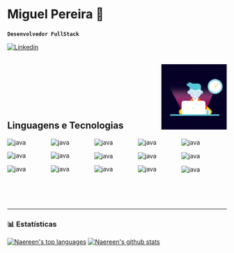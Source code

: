 # Miguel Pereira 👋 

**`Desenvolvedor FullStack`**

[![Linkedin](https://img.shields.io/badge/LinkedIn-0077B5?style=for-the-badge&logo=linkedin&logoColor=white)](https://linkedin.com/in/miguel-pereira-86b71a143)

</br>

<img align="right" width="150" height="150px" alt="java" src="https://github.com/Miguel-ADS-86/Miguel-ADS-86/blob/main/Mgp.gif" />

</br></br></br></br></br>

## Linguagens e Tecnologias
   
   <img align="left" 
      alt="java"
      width="90px"
      height="30px"
      style="padding-right: 10px;" 
      src="https://img.shields.io/badge/java-%23ED8B00.svg?style=for-the-badge&logo=openjdk&logoColor=white" 
   />
   <img align="left" 
      alt="java"
      width="90px"
      height="30px"
      style="padding-right: 10px;" 
      src="https://img.shields.io/badge/HTML5-E34F26?style=for-the-badge&logo=html5&logoColor=white" 
   />
   <img align="left" 
      alt="java"
      width="90px"
      height="30px"
      style="padding-right: 10px;" 
      src="https://img.shields.io/badge/CSS3-1572B6?style=for-the-badge&logo=css3&logoColor=white" 
   />
   <img align="left" 
      alt="java"
      width="90px"
      height="30px"
      style="padding-right: 10px;" 
      src="https://img.shields.io/badge/Microsoft%20SQL%20Server-CC2927?style=for-the-badge&logo=microsoft%20sql%20server&logoColor=white" 
   />
   <img align="left" 
       alt="java"
       width="90px"
       height="30px"
      style="padding-right: 10px;" 
       src="https://img.shields.io/badge/mysql-4479A1.svg?style=for-the-badge&logo=mysql&logoColor=white" 
   />
   <img align="left" 
      alt="java"
      width="90px"
      height="30px"
      style="padding-right: 10px;" 
      src="https://img.shields.io/badge/postgres-%23316192.svg?style=for-the-badge&logo=postgresql&logoColor=white" 
   />
   <img align="left" 
      alt="java"
      width="90px"
      height="30px"
      style="padding-right: 10px;" 
      src="https://img.shields.io/badge/bootstrap-%238511FA.svg?style=for-the-badge&logo=bootstrap&logoColor=white" 
   /></br>
   
   <img align="left"
      alt="java"
      width="90px"
      height="30px"
      style="padding-right: 10px;" 
      src="https://img.shields.io/badge/node.js-6DA55F?style=for-the-badge&logo=node.js&logoColor=white" 
   />
   
   <img align="left"
      alt="java"
      width="90px"
      height="30px"
      style="padding-right: 10px;" 
      src="https://img.shields.io/badge/react-%2320232a.svg?style=for-the-badge&logo=react&logoColor=%2361DAFB" 
   />
   <img align="left" 
      alt="java"
      width="90px"
      height="30px"
      style="padding-right: 10px;" 
      src="https://img.shields.io/badge/spring-%236DB33F.svg?style=for-the-badge&logo=spring&logoColor=white" 
   />
   
   <img align="left" 
      alt="java"
      width="90px"
      height="30px"
      style="padding-right: 10px;" 
      src="https://img.shields.io/badge/Eclipse-FE7A16.svg?style=for-the-badge&logo=Eclipse&logoColor=white" 
   />
   <img align="left" 
      alt="java" 
      width="90px"
      height="30px"
      style="padding-right: 10px;" 
      src="https://img.shields.io/badge/IntelliJIDEA-000000.svg?style=for-the-badge&logo=intellij-idea&logoColor=white" 
   />
   <img align="left" 
      alt="java"
      width="90px"
      height="30px" 
      style="padding-right: 10px;" 
      src="https://img.shields.io/badge/Visual%20Studio%20Code-0078d7.svg?style=for-the-badge&logo=visual-studio-code&logoColor=white" 
   />
   <img align="left" 
      alt="java" 
      width="90px"
      height="30px"
      style="padding-right: 10px;" 
      src="https://img.shields.io/badge/javascript-%23323330.svg?style=for-the-badge&logo=javascript&logoColor=%23F7DF1E" 
   /></br>
   
   <img align="left" 
      alt="java" 
      width="90px"
      height="30px"
      style="padding-right: 10px;" 
      src="https://img.shields.io/badge/markdown-%23000000.svg?style=for-the-badge&logo=markdown&logoColor=white" 
   />

</br> </br> </br> </br> </br> 

---
 
 ### 📊 Estatísticas
 
[![Naereen's top languages](https://github-readme-stats.vercel.app/api/top-langs/?username=miguel-Dev-16&theme=blue-green)](https://github.com/anuraghazra/github-readme-stats)
[![Naereen's github stats](https://github-readme-stats.vercel.app/api?username=miguel-Dev-16&theme=blue-green)](https://github.com/anuraghazra/github-readme-stats)
